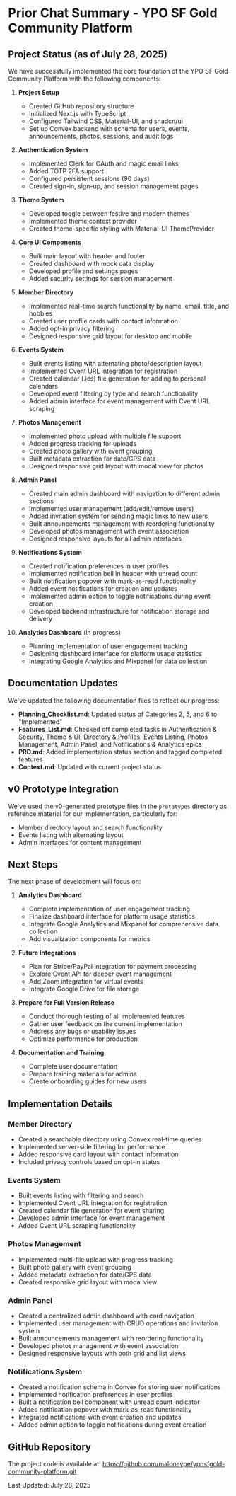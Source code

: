 # Prior Chat Summary - YPO SF Gold Community Platform

## Project Status (as of July 28, 2025)

We have successfully implemented the core foundation of the YPO SF Gold Community Platform with the following components:

1. **Project Setup**
   - Created GitHub repository structure
   - Initialized Next.js with TypeScript
   - Configured Tailwind CSS, Material-UI, and shadcn/ui
   - Set up Convex backend with schema for users, events, announcements, photos, sessions, and audit logs

2. **Authentication System**
   - Implemented Clerk for OAuth and magic email links
   - Added TOTP 2FA support
   - Configured persistent sessions (90 days)
   - Created sign-in, sign-up, and session management pages

3. **Theme System**
   - Developed toggle between festive and modern themes
   - Implemented theme context provider
   - Created theme-specific styling with Material-UI ThemeProvider

4. **Core UI Components**
   - Built main layout with header and footer
   - Created dashboard with mock data display
   - Developed profile and settings pages
   - Added security settings for session management

5. **Member Directory**
   - Implemented real-time search functionality by name, email, title, and hobbies
   - Created user profile cards with contact information
   - Added opt-in privacy filtering
   - Designed responsive grid layout for desktop and mobile

6. **Events System**
   - Built events listing with alternating photo/description layout
   - Implemented Cvent URL integration for registration
   - Created calendar (.ics) file generation for adding to personal calendars
   - Developed event filtering by type and search functionality
   - Added admin interface for event management with Cvent URL scraping

7. **Photos Management**
   - Implemented photo upload with multiple file support
   - Added progress tracking for uploads
   - Created photo gallery with event grouping
   - Built metadata extraction for date/GPS data
   - Designed responsive grid layout with modal view for photos

8. **Admin Panel**
   - Created main admin dashboard with navigation to different admin sections
   - Implemented user management (add/edit/remove users)
   - Added invitation system for sending magic links to new users
   - Built announcements management with reordering functionality
   - Developed photos management with event association
   - Designed responsive layouts for all admin interfaces

9. **Notifications System**
   - Created notification preferences in user profiles
   - Implemented notification bell in header with unread count
   - Built notification popover with mark-as-read functionality
   - Added event notifications for creation and updates
   - Implemented admin option to toggle notifications during event creation
   - Developed backend infrastructure for notification storage and delivery

10. **Analytics Dashboard** (in progress)
    - Planning implementation of user engagement tracking
    - Designing dashboard interface for platform usage statistics
    - Integrating Google Analytics and Mixpanel for data collection

## Documentation Updates

We've updated the following documentation files to reflect our progress:

- **Planning_Checklist.md**: Updated status of Categories 2, 5, and 6 to "Implemented"
- **Features_List.md**: Checked off completed tasks in Authentication & Security, Theme & UI, Directory & Profiles, Events Listing, Photos Management, Admin Panel, and Notifications & Analytics epics
- **PRD.md**: Added implementation status section and tagged completed features
- **Context.md**: Updated with current project status

## v0 Prototype Integration

We've used the v0-generated prototype files in the `prototypes` directory as reference material for our implementation, particularly for:

- Member directory layout and search functionality
- Events listing with alternating layout
- Admin interfaces for content management

## Next Steps

The next phase of development will focus on:

1. **Analytics Dashboard**
   - Complete implementation of user engagement tracking
   - Finalize dashboard interface for platform usage statistics
   - Integrate Google Analytics and Mixpanel for comprehensive data collection
   - Add visualization components for metrics

2. **Future Integrations**
   - Plan for Stripe/PayPal integration for payment processing
   - Explore Cvent API for deeper event management
   - Add Zoom integration for virtual events
   - Integrate Google Drive for file storage

3. **Prepare for Full Version Release**
   - Conduct thorough testing of all implemented features
   - Gather user feedback on the current implementation
   - Address any bugs or usability issues
   - Optimize performance for production

4. **Documentation and Training**
   - Complete user documentation
   - Prepare training materials for admins
   - Create onboarding guides for new users

## Implementation Details

### Member Directory
- Created a searchable directory using Convex real-time queries
- Implemented server-side filtering for performance
- Added responsive card layout with contact information
- Included privacy controls based on opt-in status

### Events System
- Built events listing with filtering and search
- Implemented Cvent URL integration for registration
- Created calendar file generation for event sharing
- Developed admin interface for event management
- Added Cvent URL scraping functionality

### Photos Management
- Implemented multi-file upload with progress tracking
- Built photo gallery with event grouping
- Added metadata extraction for date/GPS data
- Created responsive grid layout with modal view

### Admin Panel
- Created a centralized admin dashboard with card navigation
- Implemented user management with CRUD operations and invitation system
- Built announcements management with reordering functionality
- Developed photos management with event association
- Designed responsive layouts with both grid and list views

### Notifications System
- Created a notification schema in Convex for storing user notifications
- Implemented notification preferences in user profiles
- Built a notification bell component with unread count indicator
- Added notification popover with mark-as-read functionality
- Integrated notifications with event creation and updates
- Added admin option to toggle notifications during event creation

## GitHub Repository

The project code is available at: https://github.com/maloneype/yposfgold-community-platform.git

Last Updated: July 28, 2025 
